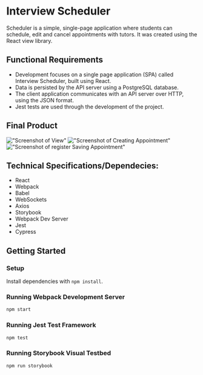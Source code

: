 # Interview Scheduler

Scheduler is a simple, single-page application where students can schedule, edit and cancel appointments with tutors. It was created using the React view library.


## Functional Requirements

- Development focuses on a single page application (SPA) called Interview Scheduler, built using React.
- Data is persisted by the API server using a PostgreSQL database.
- The client application communicates with an API server over HTTP, using the JSON format.
- Jest tests are used through the development of the project.


## Final Product

!["Screenshot of View"](https://github.com/lighthouse-labs/scheduler/blob/master/docs/view.png)
!["Screenshot of Creating Appointment"](https://github.com/lighthouse-labs/scheduler/blob/master/docs/creating-appointment.png)
!["Screenshot of register Saving Appointment"](https://github.com/lighthouse-labs/scheduler/blob/master/docs/saving-appointment.png)


## Technical Specifications/Dependecies:
- React
- Webpack
- Babel
- WebSockets
- Axios
- Storybook
- Webpack Dev Server
- Jest
- Cypress


## Getting Started

### Setup
Install dependencies with `npm install`.

### Running Webpack Development Server
```sh
npm start
```

### Running Jest Test Framework
```sh
npm test
```

### Running Storybook Visual Testbed
```sh
npm run storybook
```